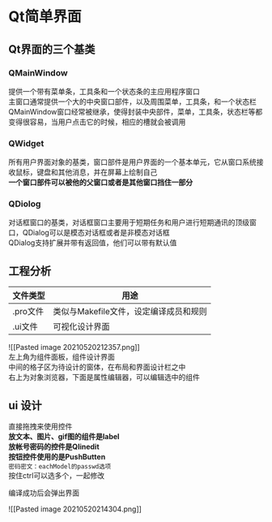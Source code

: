 # Qt简单界面
## Qt界面的三个基类
### QMainWindow
提供一个带有菜单条，工具条和一个状态条的主应用程序窗口  
主窗口通常提供一个大的中央窗口部件，以及周围菜单，工具条，和一个状态栏  
QMainWindow窗口经常被继承，使得封装中央部件，菜单，工具条，状态栏等都变得很容易，当用户点击它的时候，相应的槽就会被调用  


### QWidget
所有用户界面对象的基类，窗口部件是用户界面的一个基本单元，它从窗口系统接收鼠标，键盘和其他消息，并在屏幕上绘制自己  
**一个窗口部件可以被他的父窗口或者是其他窗口挡住一部分**  

### QDiolog
对话框窗口的基类，对话框窗口主要用于短期任务和用户进行短期通讯的顶级窗口，QDialog可以是模态对话框或者是非模态对话框  
QDialog支持扩展并带有返回值，他们可以带有默认值  


## 工程分析
| 文件类型 | 用途                                   |
| -------- | -------------------------------------- |
| .pro文件 | 类似与Makefile文件，设定编译成员和规则 |
| .ui文件  | 可视化设计界面                         |
![[Pasted image 20210520212357.png]]  
左上角为组件面板，组件设计界面  
中间的格子区为待设计的窗体，在布局和界面设计栏之中  
右上为对象浏览器，下面是属性编辑器，可以编辑选中的组件  

## ui 设计
直接拖拽来使用控件  
**放文本、图片、gif图的组件是label**  
**放帐号密码的控件是Qlinedit**  
**按钮控件使用的是PushButten**  
`密码密文：eachModel的passwd选项`  
按住ctrl可以选多个，一起修改  

编译成功后会弹出界面  

![[Pasted image 20210520214304.png]]

